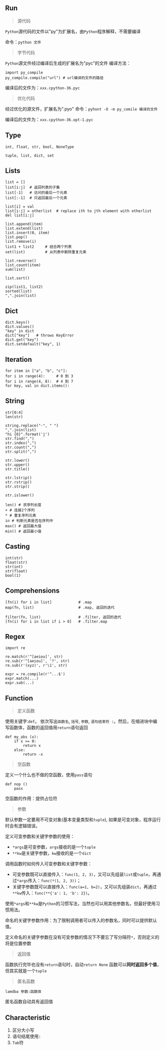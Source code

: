 ## Run

> 源代码

`Python`源代码的文件以"py"为扩展名，由`Python`程序解释，不需要编译

命令：`python 文件`

> 字节代码

`Python`源文件经过编译后生成的扩展名为"pyc"的文件
编译方法：
```
import py_compile
py_compile.compile("url") # url编译的文件的路径
```

编译后的文件为：`xxx.cpython-36.pyc`

> 优化代码

经过优化的源文件，扩展名为".pyo"
命令：`pyhont -O -m py_comile 编译的文件`

编译后的文件为：`xxx.cpython-36.opt-1.pyc`

## Type

```
int, float, str, bool, NoneType

tuple, list, dict, set
```

## Lists

```
list = []
list[i:j]  # 返回列表的子集
list[-1]   # 访问的最后一个元素
list[:-1]  # 只返回最后一个元素

list[i] = val
list[i:j] = otherlist  # replace ith to jth element with otherlist
del list[i:j]

list.append(item)
list.extend(list)
list.insert(0, item)
list.pop()
list.remove(i)
list1 + list2     # 结合两个列表
set(list)         # 从列表中删除重复元素

list.reverse()
list.count(item)
sum(list)

list.sort()

zip(list1, list2)
sorted(list)
",".join(list)
```


## Dict

```
dict.keys()
dict.values()
"key" in dict
dict["key"]   # throws KeyError
dict.get("key")
dict.setdefault("key", 1)
```

## Iteration

```
for item in ["a", "b", "c"]:
for i in range(4):     # 0 到 3
for i in range(4, 8):  # 4 到 7
for key, val in dict.items():
```

## String

```
str[0:4]
len(str)

string.replace("-", " ")
",".join(list)
"hi {0}".format('j')
str.find(",")
str.index(",") 
str.count(",")
str.split(",")

str.lower()
str.upper()
str.title()

str.lstrip()
str.rstrip()
str.strip()

str.islower()

len() # 求序列长度
+ # 连接2个序列
* # 重复序列元素
in # 判断元素是否在序列中
max() # 返回最大值
min() # 返回最小值
```

## Casting

```
int(str)
float(str)
str(int)
str(float)
bool(1)
```

## Comprehensions

```
[fn(i) for i in list]            # .map
map(fn, list)                    # .map, 返回的迭代

filter(fn, list)                 # .filter, 返回的迭代
[fn(i) for i in list if i > 0]   # .filter.map
```

## Regex

```
import re

re.match(r'^[aeiou]', str)
re.sub(r'^[aeiou]', '?', str)
re.sub(r'(xyz)', r'\1', str)

expr = re.compile(r'^...$')
expr.match(...)
expr.sub(...)
```

## Function

> 定义函数

使用关键字:`def`。 依次写出`函数名`, `括号`, `参数`, `语句结束符 :`。然后，在缩进块中编写函数体，函数的返回值用`return`语句返回

```
def my_abs (x):
    if x >= 0:
        return x
    else:
        return -x    
```

> 空函数

定义一个什么也不做的空函数，使用`pass`语句

```
def nop ()
    pass
```

空函数的作用：提供占位符


> 参数

默认参数一定要用不可变对象(基本变量类型和`tuple`), 如果是可变对象，程序运行时会有逻辑错误。


定义可变参数和关键字参数的使用：
- `*args`是可变参数，`args`接收的是一个`tuple`
- `**kw`是关键字参数，`kw`接收的是一个`dict`

调用函数时如何传入可变参数和关键字参数：
- 可变参数既可以直接传入：`func(1, 2, 3)`，又可以先组装`list`或`tuple`，再通过`*args`传入：`func(*(1, 2, 3))`；
- 关键字参数既可以直接传入：`func(a=1, b=2)`，又可以先组装`dict`，再通过`**kw`传入：`func(**{'a': 1, 'b': 2})`。


使用`*args`和`**kw`是`Python`的习惯写法，当然也可以用其他参数名，但最好使用习惯用法。

命名的关键字参数作用：为了限制调用者可以传入的参数名，同时可以提供默认值。

定义命名的关键字参数在没有可变参数的情况下不要忘了写分隔符`*`，否则定义的将是位置参数


> 返回值


函数执行完毕也没有`return`语句时，自动`return None`
函数可以**同时返回多个值**，但其实就是一个`tuple`


> 匿名函数

`lamdba 参数:函数体`

匿名函数自动具有返回值


## Characteristic

1. 区分大小写
2. 语句结尾使用`:`
3. `Tab`符


